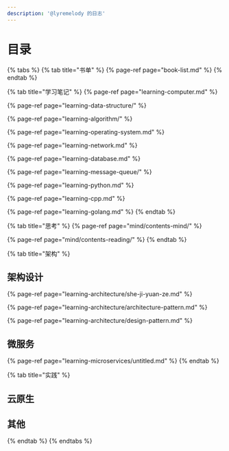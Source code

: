 ```yaml
---
description: '@lyremelody 的日志'
---
```


# 目录

{% tabs %}
{% tab title="书单" %}
{% page-ref page="book-list.md" %}
{% endtab %}

{% tab title="学习笔记" %}
{% page-ref page="learning-computer.md" %}

{% page-ref page="learning-data-structure/" %}

{% page-ref page="learning-algorithm/" %}

{% page-ref page="learning-operating-system.md" %}

{% page-ref page="learning-network.md" %}

{% page-ref page="learning-database.md" %}

{% page-ref page="learning-message-queue/" %}

{% page-ref page="learning-python.md" %}

{% page-ref page="learning-cpp.md" %}

{% page-ref page="learning-golang.md" %}
{% endtab %}

{% tab title="思考" %}
{% page-ref page="mind/contents-mind/" %}

{% page-ref page="mind/contents-reading/" %}
{% endtab %}

{% tab title="架构" %}
## 架构设计

{% page-ref page="learning-architecture/she-ji-yuan-ze.md" %}

{% page-ref page="learning-architecture/architecture-pattern.md" %}

{% page-ref page="learning-architecture/design-pattern.md" %}

## 微服务

{% page-ref page="learning-microservices/untitled.md" %}
{% endtab %}

{% tab title="实践" %}
## 云原生

## 其他
{% endtab %}
{% endtabs %}



